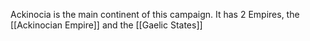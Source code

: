Ackinocia is the main continent of this campaign. It has 2 Empires, the [[Ackinocian Empire]] and the [[Gaelic States]] 
